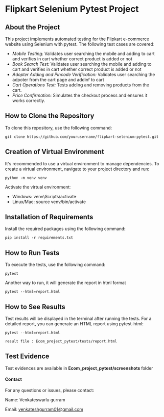 # Flipkart Selenium Pytest Project

## About the Project

This project implements automated testing for the Flipkart e-commerce website using Selenium with pytest. The following test cases are covered:

- *Mobile Testing:* Validates user searching the mobile and adding to cart and verifies in cart whether correct product is added or not
- *Book Search Test:* Validates user searching the mobile and adding to cart and verifies in cart whether correct product is added or not
- *Adopter Adding and Pincode Verification:* Validates user searching the adpoter from the cart page and addinf to cart
- *Cart Operations Test:* Tests adding and removing products from the cart.
- *Price Confirmation:* Simulates the checkout process and ensures it works correctly.


## How to Clone the Repository

To clone this repository, use the following command:
```
git clone https://github.com/yourusername/flipkart-selenium-pytest.git
```

## Creation of Virtual Environment
It's recommended to use a virtual environment to manage dependencies. To create a virtual environment, navigate to your project directory and run:


```
python -m venv venv
```
Activate the virtual environment:

- Windows: venv\Scripts\activate
- Linux/Mac: source venv/bin/activate

## Installation of Requirements
Install the required packages using the following command:

```
pip install -r requirements.txt
```

## How to Run Tests
To execute the tests, use the following command:
```
pytest 
```
Another way to run, it will generate the report in html format
```
pytest --html=report.html
```
## How to See Results
Test results will be displayed in the terminal after running the tests. For a detailed report, you can generate an HTML report using pytest-html:

```
pytest --html=report.html
```
```
result file : Ecom_project_pytest/tests/report.html
```

## Test Evidence

Test evidences are available in **Ecom_project_pytest/screenshots** folder


#### Contact
For any questions or issues, please contact:

Name: Venkateswarlu gurram

Email: venkateshgurram01@gmail.com